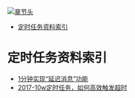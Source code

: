[![章节头](https://parg.co/UGo)](https://parg.co/b4z) 
 - [定时任务资料索引](#%E5%AE%9A%E6%97%B6%E4%BB%BB%E5%8A%A1%E8%B5%84%E6%96%99%E7%B4%A2%E5%BC%95) 

# 定时任务资料索引
- [1分钟实现“延迟消息”功能](http://6me.us/wVHFB)
- [2017-10w定时任务，如何高效触发超时](http://6me.us/gZ8)
